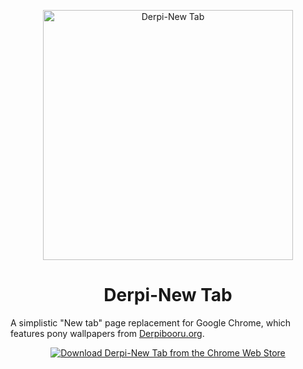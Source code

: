 <p align="center"><img src="https://raw.githubusercontent.com/ponydevs/Derpi-NewTab/master/screenshots/Display%20with%20info.png" alt="Derpi-New Tab" width="400px"></p>
<h1 align="center">Derpi-New Tab</h1>

A simplistic "New tab" page replacement for Google Chrome, which features pony wallpapers from [Derpibooru.org](http://derpibooru.org/).

<p align="center"><a href="https://chrome.google.com/webstore/detail/derpi-new-tab/noggelkbkffdifgemicnanbkghjkoipl"><img src="https://developer.chrome.com/webstore/images/ChromeWebStore_Badge_v2_340x96.png" alt="Download Derpi-New Tab from the Chrome Web Store"></a></p>
